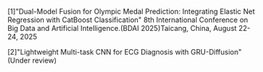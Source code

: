 [1]"Dual-Model Fusion for Olympic Medal Prediction: Integrating Elastic Net Regression with CatBoost Classification" 8th International Conference on Big Data and Artificial Intelligence.(BDAI 2025)Taicang, China, August 22-24, 2025


[2]"Lightweight Multi-task CNN for ECG Diagnosis with GRU-Diffusion" (Under review)
